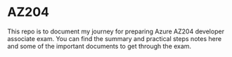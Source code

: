 # AZ204

This repo is to document my journey for preparing Azure AZ204 developer associate exam. You can find the summary and practical steps notes here and some of the important documents to get through the exam. 
